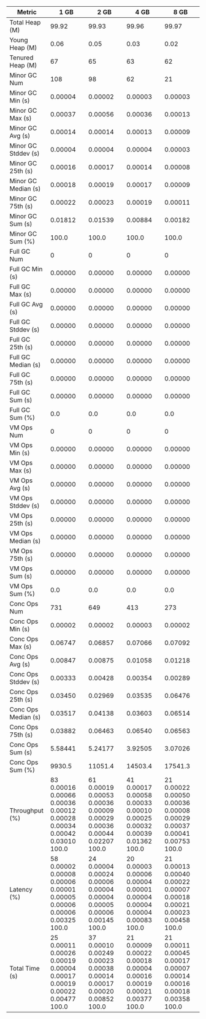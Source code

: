 | Metric | 1 GB | 2 GB | 4 GB | 8 GB |
|------|----|----|----|----|
| Total Heap (M) | 99.92 | 99.93 | 99.96 | 99.97 |
| Young Heap (M) | 0.06 | 0.05 | 0.03 | 0.02 |
| Tenured Heap (M) | 67 | 65 | 63 | 62 |
| Minor GC Num | 108 | 98 | 62 | 21 |
| Minor GC Min (s) | 0.00004 | 0.00002 | 0.00003 | 0.00003 |
| Minor GC Max (s) | 0.00037 | 0.00056 | 0.00036 | 0.00013 |
| Minor GC Avg (s) | 0.00014 | 0.00014 | 0.00013 | 0.00009 |
| Minor GC Stddev (s) | 0.00004 | 0.00004 | 0.00004 | 0.00003 |
| Minor GC 25th (s) | 0.00016 | 0.00017 | 0.00014 | 0.00008 |
| Minor GC Median (s) | 0.00018 | 0.00019 | 0.00017 | 0.00009 |
| Minor GC 75th (s) | 0.00022 | 0.00023 | 0.00019 | 0.00011 |
| Minor GC Sum (s) | 0.01812 | 0.01539 | 0.00884 | 0.00182 |
| Minor GC Sum (%) | 100.0 | 100.0 | 100.0 | 100.0 |
| Full GC Num | 0 | 0 | 0 | 0 |
| Full GC Min (s) | 0.00000 | 0.00000 | 0.00000 | 0.00000 |
| Full GC Max (s) | 0.00000 | 0.00000 | 0.00000 | 0.00000 |
| Full GC Avg (s) | 0.00000 | 0.00000 | 0.00000 | 0.00000 |
| Full GC Stddev (s) | 0.00000 | 0.00000 | 0.00000 | 0.00000 |
| Full GC 25th (s) | 0.00000 | 0.00000 | 0.00000 | 0.00000 |
| Full GC Median (s) | 0.00000 | 0.00000 | 0.00000 | 0.00000 |
| Full GC 75th (s) | 0.00000 | 0.00000 | 0.00000 | 0.00000 |
| Full GC Sum (s) | 0.00000 | 0.00000 | 0.00000 | 0.00000 |
| Full GC Sum (%) | 0.0 | 0.0 | 0.0 | 0.0 |
| VM Ops Num | 0 | 0 | 0 | 0 |
| VM Ops Min (s) | 0.00000 | 0.00000 | 0.00000 | 0.00000 |
| VM Ops Max (s) | 0.00000 | 0.00000 | 0.00000 | 0.00000 |
| VM Ops Avg (s) | 0.00000 | 0.00000 | 0.00000 | 0.00000 |
| VM Ops Stddev (s) | 0.00000 | 0.00000 | 0.00000 | 0.00000 |
| VM Ops 25th (s) | 0.00000 | 0.00000 | 0.00000 | 0.00000 |
| VM Ops Median (s) | 0.00000 | 0.00000 | 0.00000 | 0.00000 |
| VM Ops 75th (s) | 0.00000 | 0.00000 | 0.00000 | 0.00000 |
| VM Ops Sum (s) | 0.00000 | 0.00000 | 0.00000 | 0.00000 |
| VM Ops Sum (%) | 0.0 | 0.0 | 0.0 | 0.0 |
| Conc Ops Num | 731 | 649 | 413 | 273 |
| Conc Ops Min (s) | 0.00002 | 0.00002 | 0.00003 | 0.00002 |
| Conc Ops Max (s) | 0.06747 | 0.06857 | 0.07066 | 0.07092 |
| Conc Ops Avg (s) | 0.00847 | 0.00875 | 0.01058 | 0.01218 |
| Conc Ops Stddev (s) | 0.00333 | 0.00428 | 0.00354 | 0.00289 |
| Conc Ops 25th (s) | 0.03450 | 0.02969 | 0.03535 | 0.06476 |
| Conc Ops Median (s) | 0.03517 | 0.04138 | 0.03603 | 0.06514 |
| Conc Ops 75th (s) | 0.03882 | 0.06463 | 0.06540 | 0.06563 |
| Conc Ops Sum (s) | 5.58441 | 5.24177 | 3.92505 | 3.07026 |
| Conc Ops Sum (%) | 9930.5 | 11051.4 | 14503.4 | 17541.3 |
| Throughput (%) | 83	0.00016	0.00066	0.00036	0.00012	0.00028	0.00034	0.00042	0.03010	100.0 | 61	0.00019	0.00053	0.00036	0.00009	0.00029	0.00036	0.00044	0.02207	100.0 | 41	0.00017	0.00058	0.00033	0.00010	0.00025	0.00032	0.00039	0.01362	100.0 | 21	0.00022	0.00050	0.00036	0.00008	0.00029	0.00037	0.00041	0.00753	100.0 |
| Latency (%) | 58	0.00002	0.00008	0.00006	0.00001	0.00005	0.00006	0.00006	0.00325	100.0 | 24	0.00004	0.00024	0.00006	0.00004	0.00004	0.00005	0.00006	0.00145	100.0 | 20	0.00003	0.00006	0.00004	0.00001	0.00004	0.00004	0.00004	0.00083	100.0 | 21	0.00013	0.00040	0.00022	0.00007	0.00018	0.00021	0.00023	0.00458	100.0 |
| Total Time (s) | 25	0.00011	0.00026	0.00019	0.00004	0.00017	0.00019	0.00022	0.00477	100.0 | 37	0.00010	0.00249	0.00023	0.00038	0.00014	0.00017	0.00020	0.00852	100.0 | 21	0.00009	0.00022	0.00018	0.00004	0.00016	0.00019	0.00021	0.00377	100.0 | 21	0.00011	0.00045	0.00017	0.00007	0.00014	0.00016	0.00018	0.00358	100.0 |
